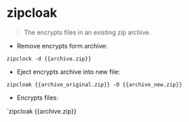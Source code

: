 # zipcloak

> The encrypts files in an existing zip archive.

- Remove encrypts form archive:

`zipclock -d {{archive.zip}}`

- Eject encrypts archive into new file:

`zipcloak {{archive_original.zip}} -O {{archive_new.zip}}`

- Encrypts files:

`zipcloak {{archive.zip}}
